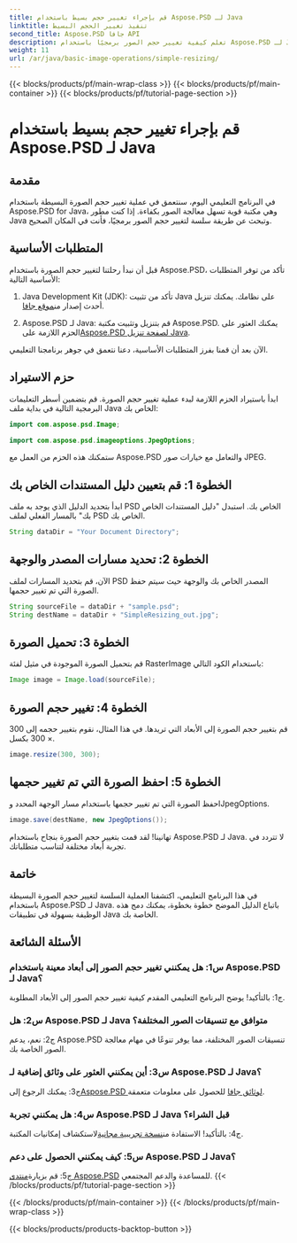 ```yaml
---
title: قم بإجراء تغيير حجم بسيط باستخدام Aspose.PSD لـ Java
linktitle: تنفيذ تغيير الحجم البسيط
second_title: Aspose.PSD جافا API
description: تعلم كيفية تغيير حجم الصور برمجيًا باستخدام Aspose.PSD لـ Java. اتبع دليلنا خطوة بخطوة لمعالجة الصور بكفاءة.
weight: 11
url: /ar/java/basic-image-operations/simple-resizing/
---
```


{{< blocks/products/pf/main-wrap-class >}}
{{< blocks/products/pf/main-container >}}
{{< blocks/products/pf/tutorial-page-section >}}

# قم بإجراء تغيير حجم بسيط باستخدام Aspose.PSD لـ Java

## مقدمة

في البرنامج التعليمي اليوم، سنتعمق في عملية تغيير حجم الصورة البسيطة باستخدام Aspose.PSD for Java، وهي مكتبة قوية تسهل معالجة الصور بكفاءة. إذا كنت مطور Java وتبحث عن طريقة سلسة لتغيير حجم الصور برمجيًا، فأنت في المكان الصحيح.

## المتطلبات الأساسية

قبل أن نبدأ رحلتنا لتغيير حجم الصورة باستخدام Aspose.PSD، تأكد من توفر المتطلبات الأساسية التالية:

1.  Java Development Kit (JDK): تأكد من تثبيت Java على نظامك. يمكنك تنزيل أحدث إصدار من[موقع جافا](https://www.oracle.com/java/).

2.  Aspose.PSD لـ Java: قم بتنزيل وتثبيت مكتبة Aspose.PSD. يمكنك العثور على الحزم اللازمة على[Aspose.PSD لصفحة تنزيل Java](https://releases.aspose.com/psd/java/).

الآن بعد أن قمنا بفرز المتطلبات الأساسية، دعنا نتعمق في جوهر برنامجنا التعليمي.

## حزم الاستيراد

ابدأ باستيراد الحزم اللازمة لبدء عملية تغيير حجم الصورة. قم بتضمين أسطر التعليمات البرمجية التالية في بداية ملف Java الخاص بك:

```java
import com.aspose.psd.Image;

import com.aspose.psd.imageoptions.JpegOptions;
```

ستمكنك هذه الحزم من العمل مع Aspose.PSD والتعامل مع خيارات صور JPEG.

## الخطوة 1: قم بتعيين دليل المستندات الخاص بك

ابدأ بتحديد الدليل الذي يوجد به ملف PSD الخاص بك. استبدل "دليل المستندات الخاص بك" بالمسار الفعلي لملف PSD الخاص بك.

```java
String dataDir = "Your Document Directory";
```

## الخطوة 2: تحديد مسارات المصدر والوجهة

الآن، قم بتحديد المسارات لملف PSD المصدر الخاص بك والوجهة حيث سيتم حفظ الصورة التي تم تغيير حجمها.

```java
String sourceFile = dataDir + "sample.psd";
String destName = dataDir + "SimpleResizing_out.jpg";
```

## الخطوة 3: تحميل الصورة

قم بتحميل الصورة الموجودة في مثيل لفئة RasterImage باستخدام الكود التالي:

```java
Image image = Image.load(sourceFile);
```

## الخطوة 4: تغيير حجم الصورة

قم بتغيير حجم الصورة إلى الأبعاد التي تريدها. في هذا المثال، نقوم بتغيير حجمه إلى 300 × 300 بكسل.

```java
image.resize(300, 300);
```

## الخطوة 5: احفظ الصورة التي تم تغيير حجمها

احفظ الصورة التي تم تغيير حجمها باستخدام مسار الوجهة المحدد وJpegOptions.

```java
image.save(destName, new JpegOptions());
```

تهانينا! لقد قمت بتغيير حجم الصورة بنجاح باستخدام Aspose.PSD لـ Java. لا تتردد في تجربة أبعاد مختلفة لتناسب متطلباتك.

## خاتمة

في هذا البرنامج التعليمي، اكتشفنا العملية السلسة لتغيير حجم الصورة البسيطة باستخدام Aspose.PSD لـ Java. باتباع الدليل الموضح خطوة بخطوة، يمكنك دمج هذه الوظيفة بسهولة في تطبيقات Java الخاصة بك.

## الأسئلة الشائعة

### س1: هل يمكنني تغيير حجم الصور إلى أبعاد معينة باستخدام Aspose.PSD لـ Java؟

ج1: بالتأكيد! يوضح البرنامج التعليمي المقدم كيفية تغيير حجم الصور إلى الأبعاد المطلوبة.

### س2: هل Aspose.PSD لـ Java متوافق مع تنسيقات الصور المختلفة؟

ج2: نعم، يدعم Aspose.PSD تنسيقات الصور المختلفة، مما يوفر تنوعًا في مهام معالجة الصور الخاصة بك.

### س3: أين يمكنني العثور على وثائق إضافية لـ Aspose.PSD لـ Java؟

 ج3: يمكنك الرجوع إلى[Aspose.PSD لوثائق جافا](https://reference.aspose.com/psd/java/) للحصول على معلومات متعمقة.

### س4: هل يمكنني تجربة Aspose.PSD لـ Java قبل الشراء؟

 ج4: بالتأكيد! الاستفادة من[نسخة تجريبية مجانية](https://releases.aspose.com/)لاستكشاف إمكانيات المكتبة.

### س5: كيف يمكنني الحصول على دعم Aspose.PSD لـ Java؟

 ج5: قم بزيارة[منتدى Aspose.PSD](https://forum.aspose.com/c/psd/34) للمساعدة والدعم المجتمعي.
{{< /blocks/products/pf/tutorial-page-section >}}

{{< /blocks/products/pf/main-container >}}
{{< /blocks/products/pf/main-wrap-class >}}

{{< blocks/products/products-backtop-button >}}
